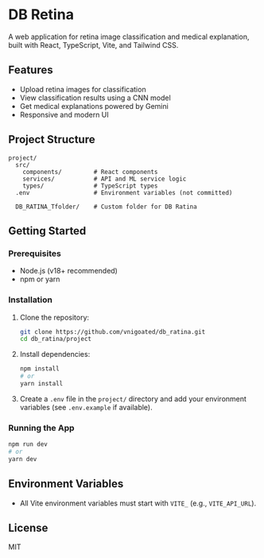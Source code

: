 # DB Retina

A web application for retina image classification and medical explanation, built with React, TypeScript, Vite, and Tailwind CSS.

## Features
- Upload retina images for classification
- View classification results using a CNN model
- Get medical explanations powered by Gemini
- Responsive and modern UI

## Project Structure
```
project/
  src/
    components/         # React components
    services/           # API and ML service logic
    types/              # TypeScript types
  .env                  # Environment variables (not committed)
  
  DB_RATINA_Tfolder/    # Custom folder for DB Ratina
```

## Getting Started

### Prerequisites
- Node.js (v18+ recommended)
- npm or yarn

### Installation
1. Clone the repository:
   ```sh
   git clone https://github.com/vnigoated/db_ratina.git
   cd db_ratina/project
   ```
2. Install dependencies:
   ```sh
   npm install
   # or
   yarn install
   ```
3. Create a `.env` file in the `project/` directory and add your environment variables (see `.env.example` if available).

### Running the App
```sh
npm run dev
# or
yarn dev
```



## Environment Variables
- All Vite environment variables must start with `VITE_` (e.g., `VITE_API_URL`).


## License
MIT
